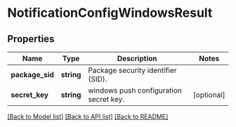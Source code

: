 # NotificationConfigWindowsResult

## Properties
Name | Type | Description | Notes
------------ | ------------- | ------------- | -------------
**package_sid** | **string** | Package security identifier (SID). | 
**secret_key** | **string** | windows push configuration secret key. | [optional] 

[[Back to Model list]](../README.md#documentation-for-models) [[Back to API list]](../README.md#documentation-for-api-endpoints) [[Back to README]](../README.md)

